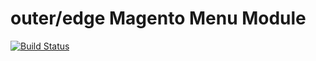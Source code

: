 outer/edge Magento Menu Module
============================================


[![Build Status](https://travis-ci.org/outeredge/magento-menu-module.svg?branch=master)](https://travis-ci.org/outeredge/magento-menu-module)